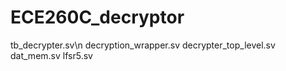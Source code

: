 # ECE260C_decryptor
tb_decrypter.sv\n
decryption_wrapper.sv
decrypter_top_level.sv
dat_mem.sv
lfsr5.sv
